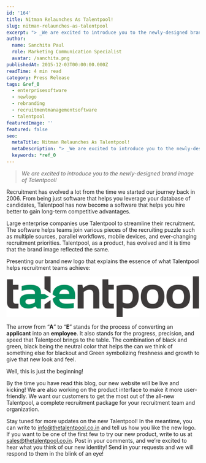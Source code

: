 ```yaml
---
id: '164'
title: Nitman Relaunches As Talentpool!
slug: nitman-relaunches-as-talentpool
excerpt: "> _We are excited to introduce you to the newly-designed brand\_image of Talentpool!_\n\nRecruitment has evolved a lot from the time we started our journey back in 2006. From being just software that he..."
author:
  name: Sanchita Paul
  role: Marketing Communication Specialist
  avatar: /sanchita.png
publishedAt: 2015-12-03T00:00:00.000Z
readTime: 4 min read
category: Press Release
tags: &ref_0
  - enterprisesoftware
  - newlogo
  - rebranding
  - recruitmentmanagementsoftware
  - talentpool
featuredImage: ''
featured: false
seo:
  metaTitle: Nitman Relaunches As Talentpool!
  metaDescription: "> _We are excited to introduce you to the newly-designed brand\_image of Talentpool!_\n\nRecruitment has evolved a lot from the time we started our journey back in 2006. From being just software that he..."
  keywords: *ref_0
---
```


> _We are excited to introduce you to the newly-designed brand image of Talentpool!_

Recruitment has evolved a lot from the time we started our journey back in 2006. From being just software that helps you leverage your database of candidates, Talentpool has now become a software that helps you hire better to gain long-term competitive advantages.

<!--more-->

Large enterprise companies use Talentpool to streamline their recruitment. The software helps teams join various pieces of the recruiting puzzle such as multiple sources, parallel workflows, mobile devices, and ever-changing recruitment priorities. Talentpool, as a product, has evolved and it is time that the brand image reflected the same.

Presenting our brand new logo that explains the essence of what Talentpool helps recruitment teams achieve:

[![talentpool](images/tumblr_inline_nys78mJIEQ1tffhzd_540.png)](https://www.thetalentpool.ai)

The arrow from “**A**” to “**E**” stands for the process of converting an **applicant** into an **employee**. It also stands for the progress, precision, and speed that Talentpool brings to the table. The combination of black and green, black being the neutral color that helps the can we think of something else for blackout and Green symbolizing freshness and growth to give that new look and feel.

Well, this is just the beginning!

By the time you have read this blog, our new website will be live and kicking! We are also working on the product interface to make it more user-friendly. We want our customers to get the most out of the all-new Talentpool, a complete recruitment package for your recruitment team and organization.

Stay tuned for more updates on the new Talentpool! In the meantime, you can write to [info@thetalentpool.co.in](mailto:info@thetalentpool.co.in) and tell us how you like the new logo. If you want to be one of the first few to try our new product, write to us at [sales@thetalentpool.co.in](mailto:sales@thetalentpool.co.in). Post in your comments, and we’re excited to hear what you think of our new identity! Send in your requests and we will respond to them in the blink of an eye!

<script type="application/ld+json"><br /> { "@context": "http://schema.org",<br /> "@type": "BlogPosting",<br /> "mainEntityOfPage": {<br /> "@type": "WebPage",<br /> "@id": "https://www.thetalentpool.ai/"<br /> },<br /> "headline": "Nitman Relaunches As Talentpool!",<br /> "alternativeHeadline": "From being just a software which helps you leverage your database of candidates, Talentpool has now become a software which helps you hire better to gain long term competitive advantages. ",<br /> "award": "",<br /> "image": {<br /> "@type": "ImageObject",<br /> "url":"https://www.thetalentpool.ai/images/logo.png",<br /> "height": 800,<br /> "width": 800},<br /> "editor": "Talent Pool",<br /> "genre": "Press Release",<br /> "keywords": "Recruiting Software, Employment,",<br /> "wordcount": "443",<br /> "publisher": {<br /> "@type": "Organization",<br /> "name": "Talent Pool",<br /> "logo": {<br /> "@type": "ImageObject",<br /> "url": "https://www.thetalentpool.ai/images/logo.png",<br /> "width": 600,<br /> "height": 60<br /> }<br /> },<br /> "url": "https://www.thetalentpool.ai/nitman-relaunches-as-talentpool/",<br /> "datePublished": "2015-12-03",<br /> "dateCreated": "2015-12-03",<br /> "dateModified": "2015-12-03",<br /> "description": "Recruitment has evolved a lot from the time we started our journey back in 2006. From being just a software which helps you leverage your database of candidates, Talentpool has now become a software which helps you hire better to gain long term competitive advantages.<br /> Large enterprises companies use Talentpool to streamline their recruitment. The software helps teams join various pieces of the recruiting puzzle such as multiple sources, parallel workflows, mobile devices and ever changing recruitment priorities. Talentpool, as a product, has evolved and it is time that the brand image reflected the same.<br /> Presenting our brand new logo that explains the essence of what Talentpool helps recruitment teams achieve:<br /> The arrow from “A” to “E” stands for the process of converting an applicant into an employee. It also stands for progress, precision and speed that Talentpool brings to the table. The combination of black and green, black being the neutral color that helps the can we think something else for black out and Green symbolizing freshness and growth to give that new look and feel.<br /> Well, this is just the beginning!<br /> By the time you have read this blog, our new website will be live and kicking! We are also working on the product interface to make it more user friendly. We want our customers to get the most out of the all-new Talentpool, a complete recruitment package for your recruitment team and organization.<br /> Stay tuned for more updates on the new Talentpool! In the meantime, you can write to info@thetalentpool.co.in and tell us how you like the new logo. If you want to be one of the first few to try our new product, write to us at sales@thetalentpool.co.in. Post in your comments, we’re excited to hear what you think of our new identity! Send in your requests and we will respond to them with the blink of an eye!",<br /> "author": {<br /> "@type": "Organization",<br /> "name": "Admin"<br /> }<br /> }<br /></script>
